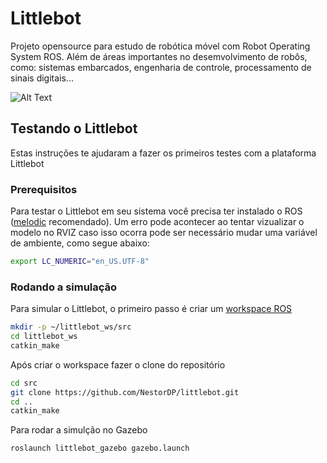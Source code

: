 # Littlebot

Projeto opensource para estudo de robótica móvel com Robot Operating System ROS. Além de áreas importantes no desemvolvimento de robôs, como: sistemas embarcados, engenharia de controle, processamento de sinais digitais...

![Alt Text](https://user-images.githubusercontent.com/37759765/64899983-83557400-d664-11e9-9659-fe93a5824e9e.png)

## Testando o Littlebot

Estas instruções te ajudaram a fazer os primeiros testes com a plataforma Littlebot

### Prerequisitos

Para testar o Littlebot em seu sistema você precisa ter instalado o ROS ([melodic](http://wiki.ros.org/melodic/Installation) recomendado). Um erro pode acontecer ao tentar vizualizar o modelo no RVIZ caso isso ocorra pode ser necessário mudar uma variável de ambiente, como segue abaixo: 

```bash
export LC_NUMERIC="en_US.UTF-8"
```

### Rodando a simulação

Para simular o Littlebot, o primeiro passo é criar um [workspace ROS](http://wiki.ros.org/catkin/Tutorials/create_a_workspace)

```bash
mkdir -p ~/littlebot_ws/src
cd littlebot_ws
catkin_make
```

Após criar o workspace fazer o clone do repositório

```bash
cd src
git clone https://github.com/NestorDP/littlebot.git
cd ..
catkin_make
```

Para rodar a simulção no Gazebo

```bash
roslaunch littlebot_gazebo gazebo.launch
```
